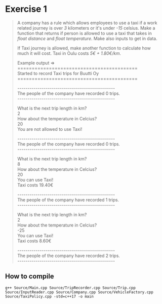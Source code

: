 # Exercise 1

> A company has a rule which allows employees to use a taxi if a work related journey is over *3* kilometers or it's under *-15* celsius. Make a function that returns if person is allowed to use a taxi that takes in *float distance* and *float temperature*. Make also inputs to get in data.
>
> If Taxi journey is allowed, make another function to calculate how much it will cost. Taxi in Oulu costs *5€ + 1.80€/km*.
>
> Example output =>  
> \==========================================  
> Started to record Taxi trips for Buutti Oy  
> \==========================================
>
> \-------------------------------------------------  
> The people of the company have recorded 0 trips.  
> \-------------------------------------------------
>
> What is the next trip length in km?  
> 2  
> How about the temperature in Celcius?  
> 20  
> You are not allowed to use Taxi!
>
> \-------------------------------------------------  
> The people of the company have recorded 0 trips.  
> \-------------------------------------------------
>
> What is the next trip length in km?  
> 8  
> How about the temperature in Celcius?  
> 20  
> You can use Taxi!  
> Taxi costs 19.40€  
>
> \-------------------------------------------------  
> The people of the company have recorded 1 trips.  
> \-------------------------------------------------  
>
> What is the next trip length in km?  
> 2  
> How about the temperature in Celcius?  
> -25  
> You can use Taxi!  
> Taxi costs 8.60€
>
> \-------------------------------------------------  
> The people of the company have recorded 2 trips.  
> \-------------------------------------------------

## How to compile

```
g++ Source/Main.cpp Source/TripRecorder.cpp Source/Trip.cpp Source/InputReader.cpp Source/Company.cpp Source/VehicleFactory.cpp Source/TaxiPolicy.cpp -std=c++17 -o main
```
